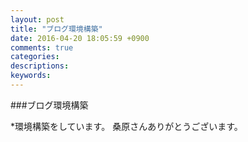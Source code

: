 ```yaml
---
layout: post
title: "ブログ環境構築"
date: 2016-04-20 18:05:59 +0900
comments: true
categories: 
descriptions: 
keywords: 
---
```


###ブログ環境構築

*環境構築をしています。
桑原さんありがとうございます。

